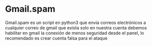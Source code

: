 # Gmail.spam
Gmail.spam es un script en python3 que envía correos electrónicos a cualquier correo de gmail que exista solo en nuestra cuenta debemos habilitar en gmail la conexión de menos seguridad desde el panel, lo recomendado es crear cuenta falsa para el ataque
